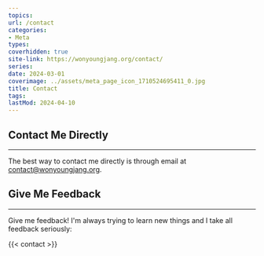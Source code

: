 ```yaml
---
topics: 
url: /contact
categories:
- Meta
types: 
coverhidden: true
site-link: https://wonyoungjang.org/contact/
series: 
date: 2024-03-01
coverimage: ../assets/meta_page_icon_1710524695411_0.jpg
title: Contact
tags:
lastMod: 2024-04-10
---
```

## Contact Me Directly

---

The best way to contact me directly is through email at [contact@wonyoungjang.org](mailto:contact@wonyoungjang.org).

## Give Me Feedback
---

Give me feedback! I'm always trying to learn new things and I take all feedback seriously:

{{< contact >}}
